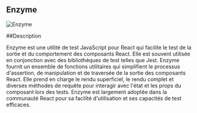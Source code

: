 ## Enzyme

![Enzyme](https://miro.medium.com/max/2000/1*h35T8wrPJzuxZGUoDc7I6g.png)

##Description

Enzyme est une utilité de test JavaScript pour React qui facilite le test de la sortie et du comportement des composants React. Elle est souvent utilisée en conjonction avec des bibliothèques de test telles que Jest. Enzyme fournit un ensemble de fonctions utilitaires qui simplifient le processus d'assertion, de manipulation et de traversée de la sortie des composants React. Elle prend en charge le rendu superficiel, le rendu complet et diverses méthodes de requête pour interagir avec l'état et les props du composant lors des tests. Enzyme est largement adoptée dans la communauté React pour sa facilité d'utilisation et ses capacités de test efficaces.
